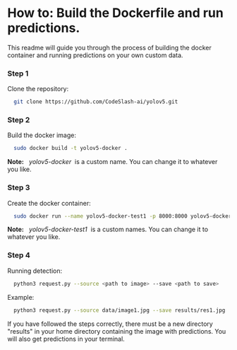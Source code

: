 
# How to: Build the Dockerfile and run predictions.

This readme will guide you through the process of building the docker container and running predictions on your own custom data.

### Step 1

Clone the repository:

```bash
  git clone https://github.com/CodeSlash-ai/yolov5.git
```
### Step 2

Build the docker image:
```bash
  sudo docker build -t yolov5-docker .
```

**Note:** &nbsp; *yolov5-docker* &nbsp;is a custom name. You can change it to whatever you like.

### Step 3

Create the docker container:
```bash
  sudo docker run --name yolov5-docker-test1 -p 8000:8000 yolov5-docker
```
   
**Note:** &nbsp; *yolov5-docker-test1* &nbsp;is a custom names. You can change it to whatever you like.

### Step 4

Running detection:
```bash
  python3 request.py --source <path to image> --save <path to save>
```

Example:
```bash
  python3 request.py --source data/image1.jpg --save results/res1.jpg
```

If you have followed the steps correctly, there must be a new directory "results" in your home directory containing the image with predictions. You will also get predictions in your terminal.  